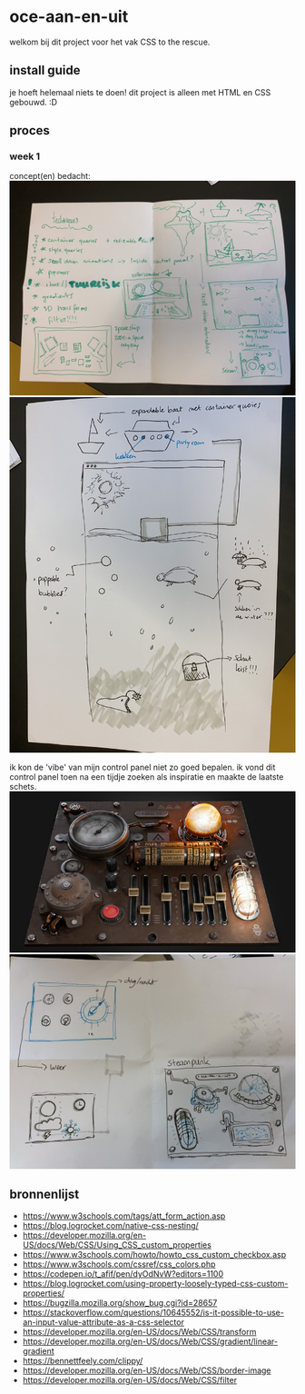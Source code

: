 # oce-aan-en-uit

welkom bij dit project voor het vak CSS to the rescue.

## install guide

je hoeft helemaal niets te doen! dit project is alleen met HTML en CSS gebouwd. :D

## proces

### week 1

concept(en) bedacht:
![](./img/process/sketch_1.jpg)
![](./img/process/sketch_2.jpg)

ik kon de 'vibe' van mijn control panel niet zo goed bepalen. ik vond dit control panel toen na een tijdje zoeken als inspiratie en maakte de laatste schets.
![](./img/process/steampunk.jpeg)
![](./img/process/sketch_3.jpg)

## bronnenlijst

- https://www.w3schools.com/tags/att_form_action.asp
- https://blog.logrocket.com/native-css-nesting/
- https://developer.mozilla.org/en-US/docs/Web/CSS/Using_CSS_custom_properties
- https://www.w3schools.com/howto/howto_css_custom_checkbox.asp
- https://www.w3schools.com/cssref/css_colors.php
- https://codepen.io/t_afif/pen/dyOdNvW?editors=1100
- https://blog.logrocket.com/using-property-loosely-typed-css-custom-properties/
- https://bugzilla.mozilla.org/show_bug.cgi?id=28657
- https://stackoverflow.com/questions/10645552/is-it-possible-to-use-an-input-value-attribute-as-a-css-selector
- https://developer.mozilla.org/en-US/docs/Web/CSS/transform
- https://developer.mozilla.org/en-US/docs/Web/CSS/gradient/linear-gradient
- https://bennettfeely.com/clippy/
- https://developer.mozilla.org/en-US/docs/Web/CSS/border-image
- https://developer.mozilla.org/en-US/docs/Web/CSS/filter
